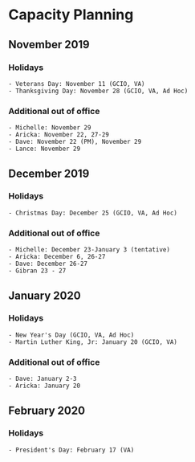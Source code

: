 # Capacity Planning

## November 2019
### Holidays
    - Veterans Day: November 11 (GCIO, VA)
    - Thanksgiving Day: November 28 (GCIO, VA, Ad Hoc)
### Additional out of office
    - Michelle: November 29
    - Aricka: November 22, 27-29
    - Dave: November 22 (PM), November 29
    - Lance: November 29


## December 2019
### Holidays
    - Christmas Day: December 25 (GCIO, VA, Ad Hoc)
### Additional out of office
    - Michelle: December 23-January 3 (tentative)
    - Aricka: December 6, 26-27
    - Dave: December 26-27
    - Gibran 23 - 27
    
    
## January 2020
### Holidays
    - New Year's Day (GCIO, VA, Ad Hoc)
    - Martin Luther King, Jr: January 20 (GCIO, VA)
### Additional out of office
    - Dave: January 2-3
    - Aricka: January 20


## February 2020
### Holidays
    - President's Day: February 17 (VA)
